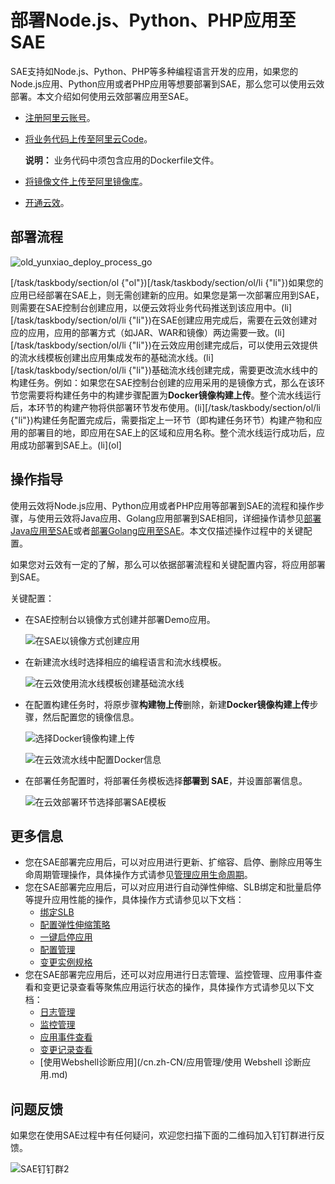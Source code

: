 # 部署Node.js、Python、PHP应用至SAE

SAE支持如Node.js、Python、PHP等多种编程语言开发的应用，如果您的Node.js应用、Python应用或者PHP应用等想要部署到SAE，那么您可以使用云效部署。本文介绍如何使用云效部署应用至SAE。

-   [注册阿里云账号](https://help.aliyun.com/document_detail/37195.html)。
-   [将业务代码上传至阿里云Code](https://help.aliyun.com/document_detail/57904.html)。

    **说明：** 业务代码中须包含应用的Dockerfile文件。

-   [将镜像文件上传至阿里镜像库](https://help.aliyun.com/document_detail/60997.html)。
-   [开通云效](https://rdc.aliyun.com)。

## 部署流程

![old_yunxiao_deploy_process_go](https://static-aliyun-doc.oss-cn-hangzhou.aliyuncs.com/assets/img/zh-CN/6028827951/p132388.png)

\[/task/taskbody/section/ol \{"ol"\}\)\[/task/taskbody/section/ol/li \{"li"\}\)如果您的应用已经部署在SAE上，则无需创建新的应用。如果您是第一次部署应用到SAE，则需要在SAE控制台创建应用，以便云效将业务代码推送到该应用中。\(li\]\[/task/taskbody/section/ol/li \{"li"\}\)在SAE创建应用完成后，需要在云效创建对应的应用，应用的部署方式（如JAR、WAR和镜像）两边需要一致。\(li\]\[/task/taskbody/section/ol/li \{"li"\}\)在云效应用创建完成后，可以使用云效提供的流水线模板创建出应用集成发布的基础流水线。\(li\]\[/task/taskbody/section/ol/li \{"li"\}\)基础流水线创建完成，需要更改流水线中的构建任务。例如：如果您在SAE控制台创建的应用采用的是镜像方式，那么在该环节您需要将构建任务中的构建步骤配置为**Docker镜像构建上传**。整个流水线运行后，本环节的构建产物将供部署环节发布使用。\(li\]\[/task/taskbody/section/ol/li \{"li"\}\)构建任务配置完成后，需要指定上一环节（即构建任务环节）构建产物和应用的部署目的地，即应用在SAE上的区域和应用名称。整个流水线运行成功后，应用成功部署到SAE上。\(li\]\(ol\]

## 操作指导

使用云效将Node.js应用、Python应用或者PHP应用等部署到SAE的流程和操作步骤，与使用云效将Java应用、Golang应用部署到SAE相同，详细操作请参见[部署Java应用至SAE](/cn.zh-CN/应用部署/CICD部署/使用云效2020部署应用至SAE/部署Java应用至SAE.md)或者[部署Golang应用至SAE](/cn.zh-CN/应用部署/CICD部署/使用云效2020部署应用至SAE/部署Golang应用至SAE.md)。本文仅描述操作过程中的关键配置。

如果您对云效有一定的了解，那么可以依据部署流程和关键配置内容，将应用部署到SAE。

关键配置：

-   在SAE控制台以镜像方式创建并部署Demo应用。

    ![在SAE以镜像方式创建应用](https://static-aliyun-doc.oss-cn-hangzhou.aliyuncs.com/assets/img/zh-CN/6028827951/p74201.png)

-   在新建流水线时选择相应的编程语言和流水线模板。

    ![在云效使用流水线模板创建基础流水线](https://static-aliyun-doc.oss-cn-hangzhou.aliyuncs.com/assets/img/zh-CN/6028827951/p74208.png)

-   在配置构建任务时，将原步骤**构建物上传**删除，新建**Docker镜像构建上传**步骤，然后配置您的镜像信息。

    ![选择Docker镜像构建上传](../images/p73762.png "构建步骤模板选择示意图")

    ![在云效流水线中配置Docker信息](../images/p74217.png "配置镜像信息示意图")

-   在部署任务配置时，将部署任务模板选择**部署到 SAE**，并设置部署信息。

    ![在云效部署环节选择部署SAE模板](https://static-aliyun-doc.oss-cn-hangzhou.aliyuncs.com/assets/img/zh-CN/7028827951/p73766.png)


## 更多信息

-   您在SAE部署完应用后，可以对应用进行更新、扩缩容、启停、删除应用等生命周期管理操作，具体操作方式请参见[管理应用生命周期](/cn.zh-CN/应用管理/管理应用生命周期.md)。
-   您在SAE部署完应用后，可以对应用进行自动弹性伸缩、SLB绑定和批量启停等提升应用性能的操作，具体操作方式请参见以下文档：
    -   [绑定SLB](/cn.zh-CN/应用管理/绑定SLB/为应用绑定SLB.md)
    -   [配置弹性伸缩策略](/cn.zh-CN/应用管理/配置弹性伸缩策略.md)
    -   [一键启停应用](/cn.zh-CN/应用管理/一键启停应用.md)
    -   [配置管理](/cn.zh-CN/应用管理/配置管理/配置管理概述.md)
    -   [变更实例规格](/cn.zh-CN/应用管理/变更实例规格.md)
-   您在SAE部署完应用后，还可以对应用进行日志管理、监控管理、应用事件查看和变更记录查看等聚焦应用运行状态的操作，具体操作方式请参见以下文档：
    -   [日志管理](/cn.zh-CN/日志管理/查看实时日志.md)
    -   [监控管理](/cn.zh-CN/监控管理/基础监控.md)
    -   [应用事件查看](/cn.zh-CN/应用管理/查看应用事件.md)
    -   [变更记录查看](/cn.zh-CN/应用管理/查看变更记录.md)
    -   [使用Webshell诊断应用](/cn.zh-CN/应用管理/使用 Webshell 诊断应用.md)

## 问题反馈

如果您在使用SAE过程中有任何疑问，欢迎您扫描下面的二维码加入钉钉群进行反馈。

![SAE钉钉群2](https://static-aliyun-doc.oss-cn-hangzhou.aliyuncs.com/assets/img/zh-CN/9515823061/p72048.png)

